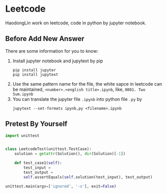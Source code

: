 <!-- #region -->
# Leetcode
HaodongLin work on leetcode, code in python by jupyter notebook.

## Before Add New Answer
There are some information for you to know:
1. Install jupyter notebook and jupytext by pip
   ```shell
   pip install jupyter
   pip install jupytext
   ```
2. Use the same pattern name for the file, the white sapce in leetcode can be maintained, `<number>.<english title>.ipynb`, like, `0001. Two Sum.ipynb`
3. You can translate the jupyter file `.ipynb` into python file `.py` by
   ```shell
   jupytext --set-formats ipynb,py <filename>.ipynb
   ```

## Pretest By Yourself
```python
import unittest


class LeetcodeTest(unittest.TestCase):
    solution = getattr(Solution(), dir(Solution)[-1])

    def test_case1(self):
        test_input = 
        test_output = 
        self.assertEquals(self.solution(test_input), test_output)

unittest.main(argv=['ignored', '-v'], exit=False)
```
<!-- #endregion -->
